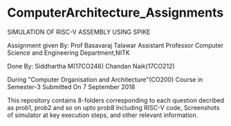 # ComputerArchitecture_Assignments

SIMULATION OF RISC-V ASSEMBLY USING SPIKE

Assignment given By: Prof Basavaraj Talawar
		                 Assistant Professor
		                 Computer Science and Engineering Department,NITK

Done By: Siddhartha M(17CO246)
		     Chandan Naik(17CO212)

During "Computer Organisation and Architecture"(CO200) Course in Semester-3
Submitted On 7 September 2018

This repository contains 8-folders corresponding to each question decribed as prob1, prob2 and so on upto prob8
Including RISC-V code, Screenshots of simulator at key execution steps, and other relevant information.   




